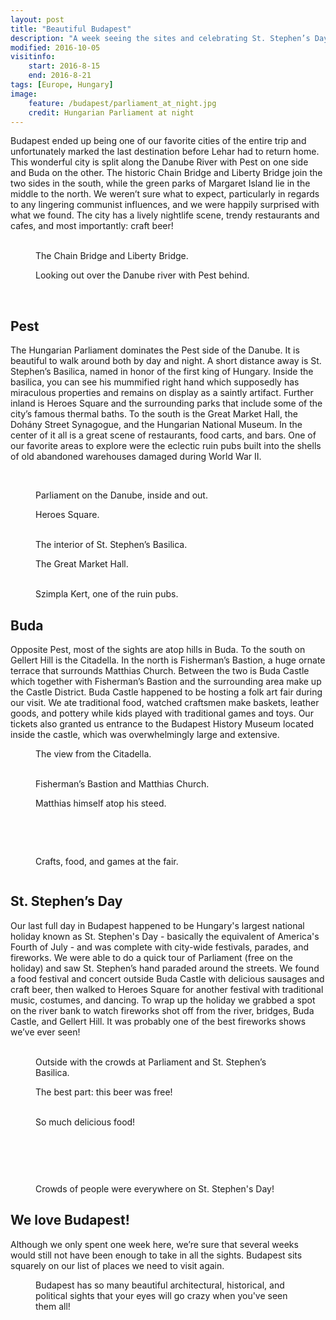 ```yaml
---
layout: post
title: "Beautiful Budapest"
description: "A week seeing the sites and celebrating St. Stephen’s Day in Budapest."
modified: 2016-10-05
visitinfo:
    start: 2016-8-15
    end: 2016-8-21
tags: [Europe, Hungary]
image:
    feature: /budapest/parliament_at_night.jpg
    credit: Hungarian Parliament at night
---
```


Budapest ended up being one of our favorite cities of the entire trip and unfortunately marked the last destination before Lehar had to return home. This wonderful city is split along the Danube River with Pest on one side and Buda on the other. The historic Chain Bridge and Liberty Bridge join the two sides in the south, while the green parks of Margaret Island lie in the middle to the north. We weren’t sure what to expect, particularly in regards to any lingering communist influences, and we were happily surprised with what we found. The city has a lively nightlife scene, trendy restaurants and cafes, and most importantly: craft beer!

<figure class="half">
    <a href="/images/budapest/chain_bridge_from_buda.jpg"><img src="/images/budapest/chain_bridge_from_buda.jpg" alt=""></a>
    <a href="/images/budapest/liberty_bridge.jpg"><img src="/images/budapest/liberty_bridge.jpg" alt=""></a>
    <figcaption>The Chain Bridge and Liberty Bridge.</figcaption>
</figure>

<figure>
    <a href="/images/budapest/danube_above_pano.jpg"><img src="/images/budapest/danube_above_pano.jpg" alt=""></a>
    <figcaption>Looking out over the Danube river with Pest behind.</figcaption>
</figure>

<figure class="half">
    <a href="/images/budapest/chain_bridge_at_night2.jpg"><img src="/images/budapest/chain_bridge_at_night2.jpg" alt=""></a>
    <a href="/images/budapest/chain_bridge_flag.jpg"><img src="/images/budapest/chain_bridge_flag.jpg" alt=""></a>
</figure>


## Pest

The Hungarian Parliament dominates the Pest side of the Danube. It is beautiful to walk around both by day and night.
A short distance away is St. Stephen’s Basilica, named in honor of the first king of Hungary. Inside the basilica, you can see his mummified right hand which supposedly has miraculous properties and remains on display as a saintly artifact.
Further inland is Heroes Square and the surrounding parks that include some of the city’s famous thermal baths.
To the south is the Great Market Hall, the Dohány Street Synagogue, and the Hungarian National Museum.
In the center of it all is a great scene of restaurants, food carts, and bars. One of our favorite areas to explore were the eclectic ruin pubs built into the shells of old abandoned warehouses damaged during World War II.

<figure>
    <a href="/images/budapest/parliament_and_parliament.jpg"><img src="/images/budapest/parliament_and_parliament.jpg" alt=""></a>
</figure>

<figure class="half">
    <a href="/images/budapest/parliament_sunset.jpg"><img src="/images/budapest/parliament_sunset.jpg" alt=""></a>
    <a href="/images/budapest/parliament_inside.jpg"><img src="/images/budapest/parliament_inside.jpg" alt=""></a>
    <figcaption>Parliament on the Danube, inside and out.</figcaption>
</figure>

<figure>
    <a href="/images/budapest/heros_square_pano.jpg"><img src="/images/budapest/heros_square_pano.jpg" alt=""></a>
    <figcaption>Heroes Square.</figcaption>
</figure>

<figure class="half">
    <a href="/images/budapest/st_stephens_basilica_inside2.jpg"><img src="/images/budapest/st_stephens_basilica_inside2.jpg" alt=""></a>
    <a href="/images/budapest/st_stephens_basilica_inside.jpg"><img src="/images/budapest/st_stephens_basilica_inside.jpg" alt=""></a>
    <figcaption>The interior of St. Stephen’s Basilica.</figcaption>
</figure>

<figure>
    <a href="/images/budapest/budapest_central_market_pano.jpg"><img src="/images/budapest/budapest_central_market_pano.jpg" alt=""></a>
    <figcaption>The Great Market Hall.</figcaption>
</figure>

<figure class="half">
    <a href="/images/budapest/szimpla_kert.jpg"><img src="/images/budapest/szimpla_kert.jpg" alt=""></a>
    <a href="/images/budapest/beer.jpg"><img src="/images/budapest/beer.jpg" alt=""></a>
    <figcaption>Szimpla Kert, one of the ruin pubs.</figcaption>
</figure>


## Buda

Opposite Pest, most of the sights are atop hills in Buda. To the south on Gellert Hill is the Citadella. In the north is Fisherman’s Bastion, a huge ornate terrace that surrounds Matthias Church. Between the two is Buda Castle which together with Fisherman’s Bastion and the surrounding area make up the Castle District. Buda Castle happened to be hosting a folk art fair during our visit. We ate traditional food, watched craftsmen make baskets, leather goods, and pottery while kids played with traditional games and toys. Our tickets also granted us entrance to the Budapest History Museum located inside the castle, which was overwhelmingly large and extensive. 

<figure>
    <a href="/images/budapest/selfie_from_citadella.jpg"><img src="/images/budapest/selfie_from_citadella.jpg" alt=""></a>
    <figcaption>The view from the Citadella.</figcaption>
</figure>

<figure class="half">
    <a href="/images/budapest/fishermans_bastion.jpg"><img src="/images/budapest/fishermans_bastion.jpg" alt=""></a>
    <a href="/images/budapest/matthias_church.jpg"><img src="/images/budapest/matthias_church.jpg" alt=""></a>
    <figcaption>Fisherman’s Bastion and Matthias Church.</figcaption>
</figure>

<figure>
    <a href="/images/budapest/matthias_statue.jpg"><img src="/images/budapest/matthias_statue.jpg" alt=""></a>
    <figcaption>Matthias himself atop his steed.</figcaption>
</figure>

<figure class="half">
    <a href="/images/budapest/basket_weaving.jpg"><img src="/images/budapest/basket_weaving.jpg" alt=""></a>
    <a href="/images/budapest/festival_food.jpg"><img src="/images/budapest/festival_food.jpg" alt=""></a>
</figure>

<figure>
    <a href="/images/budapest/danube_from_buda_castle_pano.jpg"><img src="/images/budapest/danube_from_buda_castle_pano.jpg" alt=""></a>
</figure>

<figure class="half">
    <a href="/images/budapest/hungarian_shredded_beef.jpg"><img src="/images/budapest/hungarian_shredded_beef.jpg" alt=""></a>
    <a href="/images/budapest/maze_game.jpg"><img src="/images/budapest/maze_game.jpg" alt=""></a>
    <figcaption>Crafts, food, and games at the fair.</figcaption>
</figure>

<figure>
    <a href="/images/budapest/buda_castle.jpg"><img src="/images/budapest/buda_castle.jpg" alt=""></a>
</figure>


## St. Stephen’s Day

Our last full day in Budapest happened to be Hungary's largest national holiday known as St. Stephen's Day - basically the equivalent of America's Fourth of July - and was complete with city-wide festivals, parades, and fireworks. We were able to do a quick tour of Parliament (free on the holiday) and saw St. Stephen’s hand paraded around the streets. We found a food festival and concert outside Buda Castle with delicious sausages and craft beer, then walked to Heroes Square for another festival with traditional music, costumes, and dancing. To wrap up the holiday we grabbed a spot on the river bank to watch fireworks shot off from the river, bridges, Buda Castle, and Gellert Hill. It was probably one of the best fireworks shows we’ve ever seen!

<figure class="half">
    <a href="/images/budapest/parliament_selfie.jpg"><img src="/images/budapest/parliament_selfie.jpg" alt=""></a>
    <a href="/images/budapest/st_stephens_basilica.jpg"><img src="/images/budapest/st_stephens_basilica.jpg" alt=""></a>
    <figcaption>Outside with the crowds at Parliament and St. Stephen’s Basilica.</figcaption>
</figure>

<figure>
    <a href="/images/budapest/festival_food_with_beer.jpg"><img src="/images/budapest/festival_food_with_beer.jpg" alt=""></a>
    <figcaption>The best part: this beer was free!</figcaption>
</figure>

<figure class="half">
    <a href="/images/budapest/festival_food4.jpg"><img src="/images/budapest/festival_food4.jpg" alt=""></a>
    <a href="/images/budapest/festival_food3.jpg"><img src="/images/budapest/festival_food3.jpg" alt=""></a>
    <a href="/images/budapest/festival_food2.jpg"><img src="/images/budapest/festival_food2.jpg" alt=""></a>
    <a href="/images/budapest/festival_food5.jpg"><img src="/images/budapest/festival_food5.jpg" alt=""></a>
    <figcaption>So much delicious food!</figcaption>
</figure>

<figure>
    <a href="/images/budapest/st_stephens_day_festival.jpg"><img src="/images/budapest/st_stephens_day_festival.jpg" alt=""></a>
</figure>

<figure class="half">
    <a href="/images/budapest/festival_concert.jpg"><img src="/images/budapest/festival_concert.jpg" alt=""></a>
    <a href="/images/budapest/st_stephens_day_festival2.jpg"><img src="/images/budapest/st_stephens_day_festival2.jpg" alt=""></a>
</figure>

<figure>
    <a href="/images/budapest/chain_bridge_flag2.jpg"><img src="/images/budapest/chain_bridge_flag2.jpg" alt=""></a>
</figure>

<figure class="half">
    <a href="/images/budapest/fireworks_crowd.jpg"><img src="/images/budapest/fireworks_crowd.jpg" alt=""></a>
    <a href="/images/budapest/fireworks.jpg"><img src="/images/budapest/fireworks.jpg" alt=""></a>
    <figcaption>Crowds of people were everywhere on St. Stephen's Day!</figcaption>
</figure>

## We love Budapest!
Although we only spent one week here, we’re sure that several weeks would still not have been enough to take in all the sights. Budapest sits squarely on our list of places we need to visit again.


<figure class="">
    <a href="/images/budapest/crazy_eyes.jpg"><img src="/images/budapest/crazy_eyes.jpg" alt=""></a>
    <figcaption>Budapest has so many beautiful architectural, historical, and political sights that your eyes will go crazy when you've seen them all!</figcaption>
</figure>
